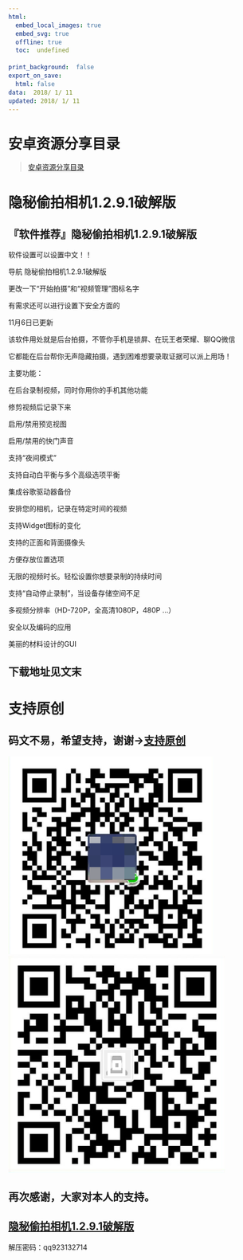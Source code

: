 ```yaml
---
html:
  embed_local_images: true
  embed_svg: true
  offline: true
  toc:  undefined

print_background:  false
export_on_save:
  html: false
data:  2018/ 1/ 11
updated: 2018/ 1/ 11
---
```


# 安卓资源分享目录

> [安卓资源分享目录](https://blog.csdn.net/qq923132714/article/details/83059823 "安卓资源分享目录")


# 隐秘偷拍相机1.2.9.1破解版


## 『软件推荐』隐秘偷拍相机1.2.9.1破解版

软件设置可以设置中文！！

 导航
隐秘偷拍相机1.2.9.1破解版


更改一下“开始拍摄”和“视频管理”图标名字



有需求还可以进行设置下安全方面的



11月6日已更新

该软件用处就是后台拍摄，不管你手机是锁屏、在玩王者荣耀、聊QQ微信

它都能在后台帮你无声隐藏拍摄，遇到困难想要录取证据可以派上用场！

主要功能：

在后台录制视频，同时你用你的手机其他功能

修剪视频后记录下来

启用/禁用预览视图

启用/禁用的快门声音

支持“夜间模式”

支持自动白平衡与多个高级选项平衡

集成谷歌驱动器备份

安排您的相机，记录在特定时间的视频

支持Widget图标的变化

支持的正面和背面摄像头

方便存放位置选项

无限的视频时长。轻松设置你想要录制的持续时间

支持“自动停止录制”，当设备存储空间不足

多视频分辨率（HD-720P，全高清1080P，480P ...）

安全以及编码的应用

美丽的材料设计的GUI

## 下载地址见文末

# 支持原创
## 码文不易，希望支持，谢谢->**[支持原创](http://blog.csdn.net/qq923132714/article/details/79399145)**
![微信支付](https://raw.githubusercontent.com/923132714/my_picture/master/blog/support/weixin.png)![微信支付](https://raw.githubusercontent.com/923132714/my_picture/master/blog/support/支付宝.png)
## 再次感谢，大家对本人的支持。



## [隐秘偷拍相机1.2.9.1破解版](http://u16848854.ctfile.net/fs/16848854-330449913 "隐秘偷拍相机1.2.9.1破解版")

解压密码：qq923132714
